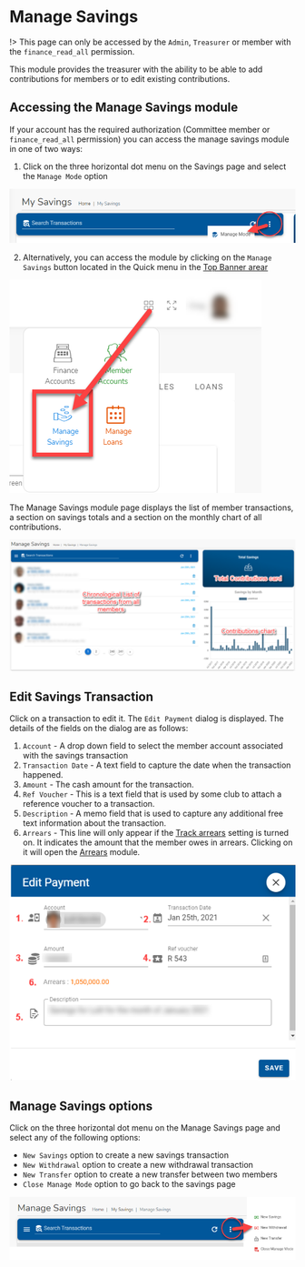# Manage Savings
!> This page can only be accessed by the `Admin`, `Treasurer` or member with the `finance_read_all` permission.

This module provides the treasurer with the ability to be able to add contributions for members or to edit existing contributions.


## Accessing the Manage Savings module

If your account has the required authorization (Committee member or `finance_read_all` permission) you can access the manage savings module in one of two ways:

1. Click on the three horizontal dot menu on the Savings page and select the `Manage Mode` option

![alt text](../images/3.1.2_Manage_Savings_Page.png ":size=x100 Manage Savings page")

2. Alternatively, you can access the module by clicking on the `Manage Savings` button located in the Quick menu in the [Top Banner arear](access-the-site/navigate-the-app?id=the-top-banner-area)

![alt text](../images/3.2_Manage_savings_quick_menu.png ":size=x150 Manage Savings menu")


The Manage Savings module page displays the list of member transactions, a section on savings totals and a section on the monthly chart of all contributions.

![alt text](../images/3.3_Manage_Savings_Page.png ":size=x250 Manage Savings menu")

## Edit Savings Transaction
Click on a transaction to edit it. The `Edit Payment` dialog is displayed. The details of the fields on the dialog are as follows:
 1. `Account` - A drop down field to select the member account associated with the savings transaction
 1. `Transaction Date` - A text field to capture the date when the transaction happened.
 1. `Amount` - The cash amount for the transaction.
 1. `Ref Voucher` - This is a text field that is used by some club to attach a reference voucher to a transaction.
 1. `Description` - A memo field that is used to capture any additional free text information about the transaction.
 1. `Arrears` - This line will only appear if the [Track arrears](admin-modules/app-settings?id=system-will-track-arrears) setting is turned on. It indicates the amount that the member owes in arrears. Clicking on it will open the [Arrears](user-modules/arrears.md) module.

![alt text](../images/3.3.1_Edit_Savings_Page.png ":size=x300 Edit Savings dialog")

## Manage Savings options

Click on the three horizontal dot menu on the Manage Savings page and select any of the following options:

- `New Savings` option to create a new savings transaction
- `New Withdrawal` option to create a new withdrawal transaction
- `New Transfer` option to create a new transfer between two members
- `Close Manage Mode` option to go back to the savings page
  
![alt text](../images/3.1.4_Manage_Savings_Menu.png ":size=x150 Manage Savings menu")
